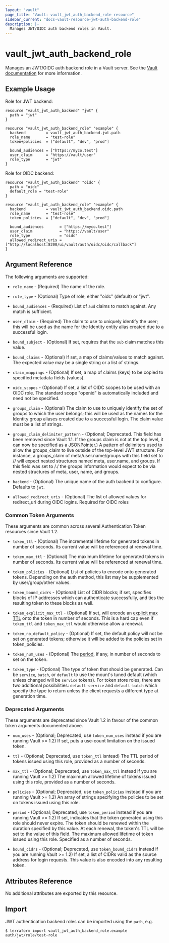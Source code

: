 ```yaml
---
layout: "vault"
page_title: "Vault: vault_jwt_auth_backend_role resource"
sidebar_current: "docs-vault-resource-jwt-auth-backend-role"
description: |-
  Manages JWT/OIDC auth backend roles in Vault.
---
```


# vault\_jwt\_auth\_backend\_role

Manages an JWT/OIDC auth backend role in a Vault server. See the [Vault
documentation](https://www.vaultproject.io/docs/auth/jwt.html) for more
information.

## Example Usage

Role for JWT backend:

```hcl
resource "vault_jwt_auth_backend" "jwt" {
  path = "jwt"
}

resource "vault_jwt_auth_backend_role" "example" {
  backend         = vault_jwt_auth_backend.jwt.path
  role_name       = "test-role"
  token+policies  = ["default", "dev", "prod"]

  bound_audiences = ["https://myco.test"]
  user_claim      = "https://vault/user"
  role_type       = "jwt"
}
```

Role for OIDC backend:

```hcl
resource "vault_jwt_auth_backend" "oidc" {
  path = "oidc"
  default_role = "test-role"
}

resource "vault_jwt_auth_backend_role" "example" {
  backend         = vault_jwt_auth_backend.oidc.path
  role_name       = "test-role"
  token_policies  = ["default", "dev", "prod"]

  bound_audiences       = ["https://myco.test"]
  user_claim            = "https://vault/user"
  role_type             = "oidc"
  allowed_redirect_uris = ["http://localhost:8200/ui/vault/auth/oidc/oidc/callback"]
}
```

## Argument Reference

The following arguments are supported:

* `role_name` - (Required) The name of the role.

* `role_type` - (Optional) Type of role, either "oidc" (default) or "jwt".

* `bound_audiences` - (Required) List of `aud` claims to match
  against. Any match is sufficient.

* `user_claim` - (Required) The claim to use to uniquely identify
  the user; this will be used as the name for the Identity entity alias created
  due to a successful login.

* `bound_subject` - (Optional) If set, requires that the `sub` claim matches
  this value.

* `bound_claims` - (Optional) If set, a map of claims/values to match against.
  The expected value may be a single string or a list of strings.

* `claim_mappings` - (Optional) If set, a map of claims (keys) to be copied
  to specified metadata fields (values).

* `oidc_scopes` - (Optional) If set, a list of OIDC scopes to be used with an OIDC role.
  The standard scope "openid" is automatically included and need not be specified.

* `groups_claim` - (Optional) The claim to use to uniquely identify
  the set of groups to which the user belongs; this will be used as the names
  for the Identity group aliases created due to a successful login. The claim
  value must be a list of strings.

* `groups_claim_delimiter_pattern` - (Optional; Deprecated. This field has been
  removed since Vault 1.1. If the groups claim is not at the top level, it can
  now be specified as a [JSONPointer](https://tools.ietf.org/html/rfc6901).)
  A pattern of delimiters
  used to allow the groups_claim to live outside of the top-level JWT structure.
  For instance, a groups_claim of meta/user.name/groups with this field
  set to // will expect nested structures named meta, user.name, and groups.
  If this field was set to /./ the groups information would expect to be
  via nested structures of meta, user, name, and groups.

* `backend` - (Optional) The unique name of the auth backend to configure.
  Defaults to `jwt`.

* `allowed_redirect_uris` - (Optional) The list of allowed values for redirect_uri during OIDC logins.
  Required for OIDC roles

### Common Token Arguments

These arguments are common across several Authentication Token resources since Vault 1.2.

* `token_ttl` - (Optional) The incremental lifetime for generated tokens in number of seconds.
  Its current value will be referenced at renewal time.

* `token_max_ttl` - (Optional) The maximum lifetime for generated tokens in number of seconds.
  Its current value will be referenced at renewal time.

* `token_policies` - (Optional) List of policies to encode onto generated tokens. Depending
  on the auth method, this list may be supplemented by user/group/other values.

* `token_bound_cidrs` - (Optional) List of CIDR blocks; if set, specifies blocks of IP
  addresses which can authenticate successfully, and ties the resulting token to these blocks
  as well.

* `token_explicit_max_ttl` - (Optional) If set, will encode an
  [explicit max TTL](https://www.vaultproject.io/docs/concepts/tokens.html#token-time-to-live-periodic-tokens-and-explicit-max-ttls)
  onto the token in number of seconds. This is a hard cap even if `token_ttl` and
  `token_max_ttl` would otherwise allow a renewal.

* `token_no_default_policy` - (Optional) If set, the default policy will not be set on
  generated tokens; otherwise it will be added to the policies set in token_policies.

* `token_num_uses` - (Optional) The
  [period](https://www.vaultproject.io/docs/concepts/tokens.html#token-time-to-live-periodic-tokens-and-explicit-max-ttls),
  if any, in number of seconds to set on the token.

* `token_type` - (Optional) The type of token that should be generated. Can be `service`,
  `batch`, or `default` to use the mount's tuned default (which unless changed will be
  `service` tokens). For token store roles, there are two additional possibilities:
  `default-service` and `default-batch` which specify the type to return unless the client
  requests a different type at generation time.

### Deprecated Arguments

These arguments are deprecated since Vault 1.2 in favour of the common token arguments
documented above.

* `num_uses` - (Optional; Deprecated, use `token_num_uses` instead if you are running Vault >= 1.2) If set, puts a use-count
  limitation on the issued token.

* `ttl` - (Optional; Deprecated, use `token_ttl` isntead) The TTL period of tokens issued
  using this role, provided as a number of seconds.

* `max_ttl` - (Optional; Deprecated, use `token_max_ttl` instead if you are running Vault >= 1.2) The maximum allowed lifetime of tokens
  issued using this role, provided as a number of seconds.

* `policies` - (Optional; Deprecated, use `token_policies` instead if you are running Vault >= 1.2) An array of strings
  specifying the policies to be set on tokens issued using this role.

* `period` - (Optional; Deprecated, use `token_period` instead if you are running Vault >= 1.2) If set, indicates that the
  token generated using this role should never expire. The token should be renewed within the
  duration specified by this value. At each renewal, the token's TTL will be set to the
  value of this field. The maximum allowed lifetime of token issued using this
  role. Specified as a number of seconds.

* `bound_cidrs` - (Optional; Deprecated, use `token_bound_cidrs` instead if you are running Vault >= 1.2) If set, a list of
  CIDRs valid as the source address for login requests. This value is also encoded into any resulting token.

## Attributes Reference

No additional attributes are exported by this resource.

## Import

JWT authentication backend roles can be imported using the `path`, e.g.

```
$ terraform import vault_jwt_auth_backend_role.example auth/jwt/role/test-role
```
